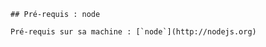 
    
    ## Pré-requis : node
    
    Pré-requis sur sa machine : [`node`](http://nodejs.org)
    
    